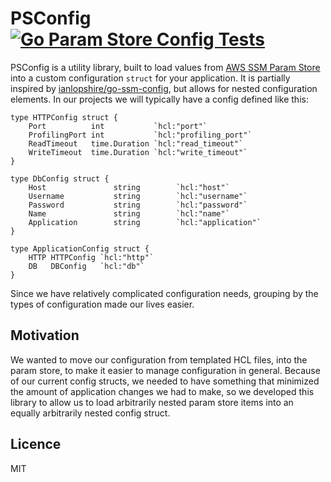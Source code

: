 # PSConfig [![Go Param Store Config Tests](https://github.com/seniorlink-vela/go-param-store-config/actions/workflows/test-run.yml/badge.svg)](https://github.com/seniorlink-vela/go-param-store-config/actions/workflows/test-run.yml)

PSConfig is a utility library, built to load values from
[AWS SSM Param Store](https://docs.aws.amazon.com/systems-manager/latest/userguide/systems-manager-parameter-store.html)
into a custom configuration `struct` for your application.  It is partially inspired by
[ianlopshire/go-ssm-config](https://github.com/ianlopshire/go-ssm-config), but allows for nested configuration
elements.  In our projects we will typically have a config defined like this:

```HCL
type HTTPConfig struct {
	Port          int           `hcl:"port"`
	ProfilingPort int           `hcl:"profiling_port"`
	ReadTimeout   time.Duration `hcl:"read_timeout"`
	WriteTimeout  time.Duration `hcl:"write_timeout"`
}

type DbConfig struct {
	Host               string        `hcl:"host"`
	Username           string        `hcl:"username"`
	Password           string        `hcl:"password"`
	Name               string        `hcl:"name"`
	Application        string        `hcl:"application"`
}

type ApplicationConfig struct {
    HTTP HTTPConfig `hcl:"http"`
    DB   DBConfig   `hcl:"db"`
}
```

Since we have relatively complicated configuration needs, grouping by the types of configuration
made our lives easier.

## Motivation

We wanted to move our configuration from templated HCL files, into the param store, to make it
easier to manage configuration in general.  Because of our current config structs, we needed to
have something that minimized the amount of application changes we had to make, so we developed
this library to allow us to load arbitrarily nested param store items into an equally arbitrarily
nested config struct.

## Licence

MIT
